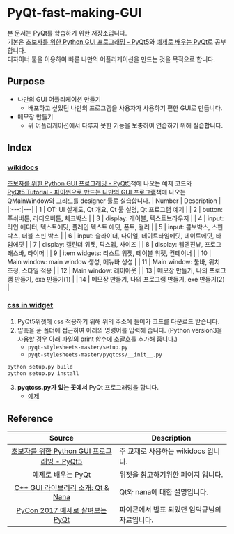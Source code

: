 # PyQt-fast-making-GUI
본 문서는 PyQt를 학습하기 위한 저장소입니다. <br/>
기본은 [초보자를 위한 Python GUI 프로그래밍 - PyQt5](https://wikidocs.net/book/2944)와 [예제로 배우는 PyQt](https://www.opentutorials.org/module/544/5001)로 공부합니다.<br/>
디자이너 툴을 이용하여 빠른 나만의 어플리케이션을 만드는 것을 목적으로 합니다.

## Purpose
- 나만의 GUI 어플리케이션 만들기
	- 배포하고 싶었던 나만의 프로그램을 사용자가 사용하기 편한 GUI로 만듭니다.
- 메모장 만들기
	- 위 어플리케이션에서 다루지 못한 기능을 보충하여 연습하기 위해 실습합니다.
## Index

### [wikidocs](./wikidocs_code)
[초보자를 위한 Python GUI 프로그래밍 - PyQt5](https://wikidocs.net/book/2944)책에 나오는 예제 코드와
<br>
[PyQt5 Tutorial - 파이썬으로 만드는 나만의 GUI 프로그램](https://wikidocs.net/book/2165)책에 나오는 QMainWindow와 그리드를 designer 툴로 실습합니다.
| Number | Description |
|:---:|---|
| 1 | OT: UI 설계도, Qt 개요, Qt 툴 설명, Qt 프로그램 예제 |
| 2 | button: 푸쉬버튼, 라디오버튼, 체크박스 |
| 3 | display: 레이블, 텍스트브라우저 |
| 4 | input: 라인 에디터, 텍스트에딧, 플레인 텍스트 에딧, 폰트, 컬러 |
| 5 | input: 콤보박스, 스핀박스, 더블 스핀 박스 |
| 6 | input: 슬라이더, 다이얼, 데이트타임에딧, 데이트에딧, 타임에딧 |
| 7 | display: 캘린더 위젯, 픽스맵, 사이즈 |
| 8 | display: 웹엔진뷰, 프로그래스바, 타이머 |
| 9 | item widgets: 리스트 위젯, 테이블 위젯, 컨테이너 |
| 10 | Main window: main window 생성, 메뉴바 생성 |
| 11 | Main window: 툴바, 위치 조정, 스타일 적용 |
| 12 | Main window: 레이아웃 |
| 13 | 메모장 만들기, 나의 프로그램 만들기, exe 만들기(1) |
| 14 | 메모장 만들기, 나의 프로그램 만들기, exe 만들기(2) |

### [css in widget](https://github.com/sommerc/pyqt-stylesheets)
1. PyQt5위젯에 css 적용하기 위해 위의 주소에 들어가 코드를 다운로드 받습니다.
2. 압축을 푼 폴더에 접근하여 아래의 명령어를 입력해 줍니다. (Python version3을 사용할 경우 아래 파일의 print 함수에 소괄호를 추가해 줍니다.)
	- `pyqt-stylesheets-master/setup.py`
	- `pyqt-stylesheets-master/pyqtcss/__init__.py`
```bash
python setup.py build
python setup.py install
```
3. __pyqtcss.py가 있는 곳에서__ PyQt 프로그래밍을 합니다.
	- [예제](https://github.com/embed-Rayn/PyQt-fast-making-GUI/blob/master/qtcss/qtcss_example.ipynb)

## Reference
| Source | Description |
|:---:|---|
| [초보자를 위한 Python GUI 프로그래밍 - PyQt5](https://wikidocs.net/book/2944) | 주 교재로 사용하는 wikidocs 입니다. |
| [예제로 배우는 PyQt](https://www.opentutorials.org/module/544/5001) | 위젯을 참고하기위한 페이지 입니다. |
| [C++ GUI 라이브러리 소개: Qt & Nana](https://www.slideshare.net/LazyAhasil/c-gui-qt-nana) | Qt와 nana에 대한 설명입니다. |
| [PyCon 2017 예제로 살펴보는 PyQt](https://www.slideshare.net/ravenkyu/pycon-2017-pyqt) | 파이콘에서 발표 되었던 임덕규님의 자료입니다. |

<br/>
